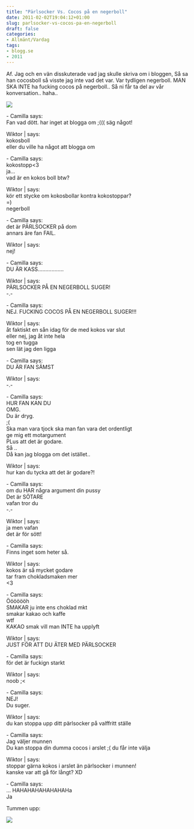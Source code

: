 ```yaml
---
title: "Pärlsocker Vs. Cocos på en negerboll"
date: 2011-02-02T19:04:12+01:00
slug: parlsocker-vs-cocos-pa-en-negerboll
draft: false
categories:
- Allmänt/Vardag
tags:
- blogg.se
- 2011
---
```

Af. Jag och en vän disskuterade vad jag skulle skriva om i bloggen, Så sa han cocosboll så visste jag inte vad det var. Var tydligen negerboll. MAN SKA INTE ha fucking cocos på negerboll.. Så ni får ta del av vår konversation.. haha..  
  
  
  
![](/assets/images/blogg.se/fail_130487118.jpg)  
  
  
  
  
\- Camilla says:  
Fan vad dött. har inget at blogga om ;((( säg något!  
  
Wiktor | says:  
kokosboll  
eller du ville ha något att blogga om  
  
\- Camilla says:  
kokostopp<3  
ja...  
vad är en kokos boll btw?  
  
Wiktor | says:  
kör ett stycke om kokosbollar kontra kokostoppar?  
\=)  
negerboll  
  
\- Camilla says:  
det är PÄRLSOCKER på dom  
annars äre fan FAIL.  
  
Wiktor | says:  
nej!  
  
\- Camilla says:  
DU ÄR KASS.................  
  
Wiktor | says:  
PÄRLSOCKER PÅ EN NEGERBOLL SUGER!  
\-.-  
  
\- Camilla says:  
NEJ. FUCKING COCOS PÅ EN NEGERBOLL SUGER!!!  
  
Wiktor | says:  
åt faktiskt en sån idag för de med kokos var slut  
eller nej, jag åt inte hela  
tog en tugga  
sen lät jag den ligga  
  
\- Camilla says:  
DU ÄR FAN SÄMST  
  
Wiktor | says:  
\-.-  
  
\- Camilla says:  
HUR FAN KAN DU  
OMG.  
Du är dryg.  
;(  
Ska man vara tjock ska man fan vara det ordentligt  
ge mig ett motargument  
PLus att det är godare.  
Så ..  
Då kan jag blogga om det istället..  
  
Wiktor | says:  
hur kan du tycka att det är godare?!  
  
\- Camilla says:  
om du HAR några argument din pussy  
Det är SÖTARE  
vafan tror du  
\-.-  
  
Wiktor | says:  
ja men vafan  
det är för sött!  
  
\- Camilla says:  
Finns inget som heter så.  
  
Wiktor | says:  
kokos är så mycket godare  
tar fram chokladsmaken mer  
<3  
  
\- Camilla says:  
Ööööööh  
SMAKAR ju inte ens choklad mkt  
smakar kakao och kaffe  
wtf  
KAKAO smak vill man INTE ha upplyft  
  
Wiktor | says:  
JUST FÖR ATT DU ÄTER MED PÄRLSOCKER  
  
\- Camilla says:  
för det är fuckign starkt  
  
Wiktor | says:  
noob ;<  
  
\- Camilla says:  
NEJ!  
Du suger.  
  
Wiktor | says:  
du kan stoppa upp ditt pärlsocker på valffritt ställe    
  
\- Camilla says:  
Jag väljer munnen  
Du kan stoppa din dumma cocos i arslet ;( du får inte välja  
  
Wiktor | says:  
stoppar gärna kokos i arslet än pärlsocker i munnen!  
kanske var att gå för långt? XD  
  
\- Camilla says:  
... HAHAHAHAHAHAHAHa  
Ja  
  
  
Tummen upp:  
  
![](/assets/images/blogg.se/bst_130487263.jpg)